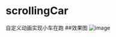 # scrollingCar
自定义动画实现小车在跑
##效果图
![image](https://github.com/Yaooiiii/scrollingCar/raw/master/image/car.jpg)
